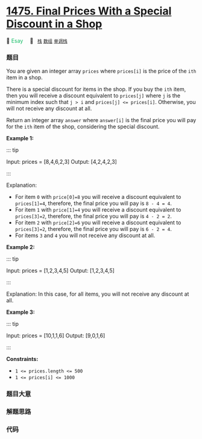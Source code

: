 <!-- TODO: add problems -->
# [1475. Final Prices With a Special Discount in a Shop](https://leetcode.com/problems/final-prices-with-a-special-discount-in-a-shop/)

:green_apple: <font color=#15bd66>Esay</font>&emsp; 🔖&ensp; [`栈`](../solution/stack.md) [`数组`](../solution/array.md) [`单调栈`](../solution/monotonic-stack.md)

### 题目
You are given an integer array `prices` where `prices[i]` is the price of the `ith` item in a shop.

There is a special discount for items in the shop. If you buy the `ith` item, then you will receive a discount equivalent to `prices[j]` where `j` is the minimum index such that `j > i` and `prices[j] <= prices[i]`. Otherwise, you will not receive any discount at all.

Return an integer array `answer` where `answer[i]` is the final price you will pay for the `ith` item of the shop, considering the special discount.

**Example 1:**

::: tip

Input: prices = [8,4,6,2,3]
Output: [4,2,4,2,3]

:::

Explanation: 

- For item `0` with `price[0]=8` you will receive a discount equivalent to `prices[1]=4`, therefore, the final price you will pay is `8 - 4 = 4`.
- For item `1` with `price[1]=4` you will receive a discount equivalent to `prices[3]=2`, therefore, the final price you will pay is `4 - 2 = 2`.
- For item `2` with `price[2]=6` you will receive a discount equivalent to `prices[3]=2`, therefore, the final price you will pay is `6 - 2 = 4`.
- For items `3` and `4` you will not receive any discount at all.

**Example 2:**

::: tip

Input: prices = [1,2,3,4,5]
Output: [1,2,3,4,5]

:::

Explanation: In this case, for all items, you will not receive any discount at all.


**Example 3:**

::: tip

Input: prices = [10,1,1,6]
Output: [9,0,1,6]

:::


**Constraints:**

- `1 <= prices.length <= 500`
- `1 <= prices[i] <= 1000`

### 题目大意


### 解题思路


### 代码

```javascript

```
